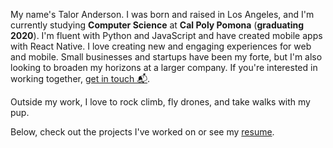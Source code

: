 
My name's Talor Anderson. I was born and raised in Los Angeles, and I'm currently studying **Computer Science** at **Cal Poly Pomona** (**graduating 2020**). I'm fluent with Python and JavaScript and have created mobile apps with React Native. I love creating new and engaging experiences for web and mobile. Small businesses and startups have been my forte, but I'm also looking to broaden my horizons at a larger company. If you're interested in working together, [get in touch 📬](mailto:{{site.email}}).

Outside my work, I love to rock climb, fly drones, and take walks with my pup. 

Below, check out the projects I've worked on or see my [resume]({{site.resume_url}}).

